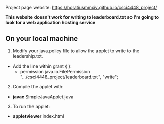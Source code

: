 Project page website:
https://horatiusmmxiv.github.io/csci4448_project/

**This website doesn't work for writing to leaderboard.txt 
so I'm going to look for a web application hosting service**

On your local machine
----------------------
1. Modify your java.policy file to allow the applet to write to the leadership.txt.
  * Add the line within grant { }: 
    * permission java.io.FilePermission ".../csci4448_project/leaderboard.txt", "write";
2. Compile the applet with:
  * **javac** SimpleJavaApplet.java
3. To run the applet:
  * **appletviewer** index.html



